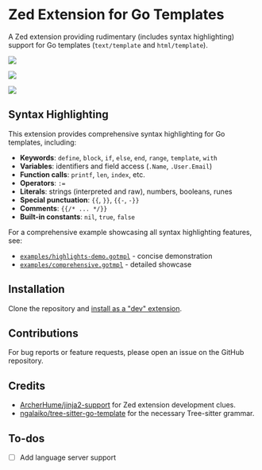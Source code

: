 # Zed Extension for Go Templates

A Zed extension providing rudimentary (includes syntax highlighting) support for Go templates (`text/template` and `html/template`).

![](examples/hello.gohtml.png)

![](examples/hello.md.png)

![](examples/hello.txt.gotmpl.png)

## Syntax Highlighting

This extension provides comprehensive syntax highlighting for Go templates, including:

- **Keywords**: `define`, `block`, `if`, `else`, `end`, `range`, `template`, `with`
- **Variables**: identifiers and field access (`.Name`, `.User.Email`)
- **Function calls**: `printf`, `len`, `index`, etc.
- **Operators**: `:=`
- **Literals**: strings (interpreted and raw), numbers, booleans, runes
- **Special punctuation**: `{{`, `}}`, `{{-`, `-}}`
- **Comments**: `{{/* ... */}}`
- **Built-in constants**: `nil`, `true`, `false`

For a comprehensive example showcasing all syntax highlighting features, see:

- [`examples/highlights-demo.gotmpl`](examples/highlights-demo.gotmpl) - concise demonstration
- [`examples/comprehensive.gotmpl`](examples/comprehensive.gotmpl) - detailed showcase

## Installation

Clone the repository and [install as a "dev" extension](https://zed.dev/docs/extensions/developing-extensions#developing-an-extension-locally).

## Contributions

For bug reports or feature requests, please open an issue on the GitHub repository.

## Credits

- [ArcherHume/jinja2-support](https://github.com/ArcherHume/jinja2-support) for Zed extension development clues.
- [ngalaiko/tree-sitter-go-template](https://github.com/ngalaiko/tree-sitter-go-template) for the necessary Tree-sitter grammar.

## To-dos

- [ ] Add language server support
